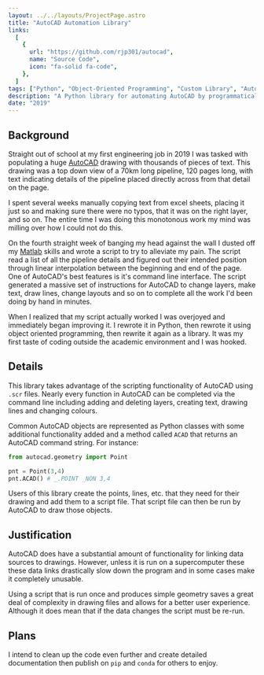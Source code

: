 ```yaml
---
layout: ../../layouts/ProjectPage.astro
title: "AutoCAD Automation Library"
links:
  [
    {
      url: "https://github.com/rjp301/autocad",
      name: "Source Code",
      icon: "fa-solid fa-code",
    },
  ]
tags: ["Python", "Object-Oriented Programming", "Custom Library", "Automation"]
description: "A Python library for automating AutoCAD by programmatically generating script files"
date: "2019"
---
```


## Background

Straight out of school at my first engineering job in 2019 I was tasked with populating a huge [AutoCAD](https://www.autodesk.ca/en/products/autocad/overview?term=1-YEAR&tab=subscription) drawing with thousands of pieces of text. This drawing was a top down view of a 70km long pipeline, 120 pages long, with text indicating details of the pipeline placed directly across from that detail on the page.

I spent several weeks manually copying text from excel sheets, placing it just so and making sure there were no typos, that it was on the right layer, and so on. The entire time I was doing this monotonous work my mind was milling over how I could not do this.

On the fourth straight week of banging my head against the wall I dusted off my [Matlab](https://www.mathworks.com/products/matlab.html) skills and wrote a script to try to alleviate my pain. The script read a list of all the pipeline details and figured out their intended position through linear interpolation between the beginning and end of the page. One of AutoCAD's best features is it's command line interface. The script generated a massive set of instructions for AutoCAD to change layers, make text, draw lines, change layouts and so on to complete all the work I'd been doing by hand in minutes.

When I realized that my script actually worked I was overjoyed and immediately began improving it. I rewrote it in Python, then rewrote it using object oriented programming, then rewrite it again as a library. It was my first taste of coding outside the academic environment and I was hooked.

## Details

This library takes advantage of the scripting functionality of AutoCAD using `.scr` files. Nearly every function in AutoCAD can be completed via the command line including adding and deleting layers, creating text, drawing lines and changing colours.

Common AutoCAD objects are represented as Python classes with some additional functionality added and a method called `ACAD` that returns an AutoCAD command string. For instance:

```python
from autocad.geometry import Point

pnt = Point(3,4)
pnt.ACAD() # _.POINT _NON 3,4
```

Users of this library create the points, lines, etc. that they need for their drawing and add them to a script file. That script file can then be run by AutoCAD to draw those objects.

## Justification

AutoCAD does have a substantial amount of functionality for linking data sources to drawings. However, unless it is run on a supercomputer these these data links drastically slow down the program and in some cases make it completely unusable.

Using a script that is run once and produces simple geometry saves a great deal of complexity in drawing files and allows for a better user experience. Although it does mean that if the data changes the script must be re-run.

## Plans

I intend to clean up the code even further and create detailed documentation then publish on `pip` and `conda` for others to enjoy.
